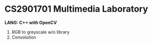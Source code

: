 # CS2901701 Multimedia Laboratory 
**LANG: C++ with OpenCV**
1. RGB to greyscale w/o library 
2. Convolution
